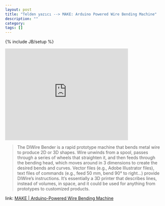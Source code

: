 ```yaml
---
layout: post
title: "Telden yazıcı --> MAKE: Arduino Powered Wire Bending Machine"
description: ""
category: 
tags: []
---
```

{% include JB/setup %}

<div><iframe src="http://player.vimeo.com/video/41425580" width="400" height="300" frameborder="0"></iframe></div>

> The DIWire Bender is a rapid prototype machine that bends metal wire to produce 2D or 3D shapes. Wire unwinds from a spool, passes through a series of wheels that straighten it, and then feeds through the bending head, which moves around in 3 dimensions to create the desired bends and curves. Vector files (e.g., Adobe Illustrator files), text files of commands (e.g., feed 50 mm, bend 90° to right…) provide DIWire’s instructions. It’s essentially a 3D printer that describes lines, instead of volumes, in space, and it could be used for anything from prototypes to customized products.

link: [MAKE | Arduino-Powered Wire Bending Machine](http://blog.makezine.com/2012/05/03/arduino-powered-wire-bending-machine/)

